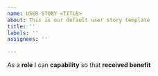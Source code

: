 ```yaml
---
name: USER STORY <TITLE>
about: This is our default user story template
title: ''
labels: ''
assignees: ''

---
```


As a **role** I can **capability** so that **received benefit**
